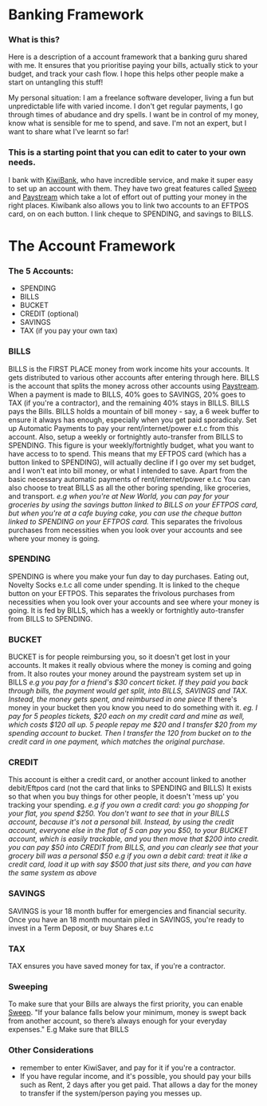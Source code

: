 # Banking Framework

### What is this?
Here is a description of a account framework that a banking guru shared with me. It ensures that you prioritise paying your bills, actually stick to your budget, and track your cash flow. I hope this helps other people make a start on untangling this stuff! 

My personal situation: I am a freelance software developer, living a fun but unpredictable life with varied income. I don't get regular payments, I go through times of abudance and dry spells. I want be in control of my money, know what is sensible for me to spend, and save. I'm not an expert, but I want to share what I've learnt so far!

### This is a starting point that you can edit to cater to your own needs. 

I bank with [KiwiBank](https://auth.kiwibank.nz/oauth/authorize?client_id=4uogpevo0xheiw5t0blubj4zwibte61&login_hint=guest&redirect_uri=https%3A%2F%2Fjoin.kiwibank.nz%2Fauth%2Fkiwi_connect%2Fcallback&response_type=code&scope=openid+email+profile&state=8c15dce365538b187e351a3b66ab3bd690777f7ee1eedb73), who have incredible service, and make it super easy to set up an account with them. They have two great features called [Sweep](https://www.kiwibank.co.nz/personal-banking/clever-stuff/sweep/) and [Paystream](https://www.kiwibank.co.nz/personal-banking/clever-stuff/paystream/) which take a lot of effort out of putting your money in the right places. Kiwibank also allows you to link two accounts to an EFTPOS card, on on each button. I link cheque to SPENDING, and savings to BILLS.

# The Account Framework

### The 5 Accounts:

* SPENDING
* BILLS
* BUCKET
* CREDIT (optional)
* SAVINGS 
* TAX (if you pay your own tax)


### BILLS
BILLS is the FIRST PLACE money from work income hits your accounts. It gets distributed to various other accounts after entering through here. BILLS is the account that splits the money across other accounts using [Paystream](https://www.kiwibank.co.nz/personal-banking/clever-stuff/paystream/). 
When a payment is made to BILLS, 40% goes to SAVINGS, 20% goes to TAX (if you're a contractor), and the remaining 40% stays in BILLS.
BILLS pays the Bills. BILLS holds a mountain of bill money - say, a 6 week buffer to ensure it always has enough, especially when you get paid sporadicaly. Set up Automatic Payments to pay your rent/internet/power e.t.c from this account. 
Also, setup a weekly or fortnightly auto-transfer from BILLS to SPENDING. This figure is your weekly/fortnightly budget, what you want to have access to to spend.
This means that my EFTPOS card (which has a button linked to SPENDING), will actually decline if I go over my set budget, and I won't eat into bill money, or what I intended to save.
Apart from the basic necessary automatic payments of rent/internet/power e.t.c You can also choose to treat BILLS as all the other boring spending, like groceries, and transport. 
*e.g when you're at New World, you can pay for your groceries by using the savings button linked to BILLS on your EFTPOS card, but when you're at a cafe buying cake, you can use the cheque button linked to SPENDING on your EFTPOS card.*
This separates the frivolous purchases from necessities when you look over your accounts and see where your money is going. 

### SPENDING
SPENDING is where you make your fun day to day purchases. Eating out, Novelty Socks e.t.c all come under spending. It is linked to the cheque button on your EFTPOS. This separates the frivolous purchases from necessities when you look over your accounts and see where your money is going.  It is fed by BILLS, which has a weekly or fortnightly auto-transfer from BILLS to SPENDING. 

### BUCKET
BUCKET is for people reimbursing you, so it doesn't get lost in your accounts. It makes it really obvious where the money is coming and going from. It also routes your money around the paystream system set up in BILLS
*e.g you pay for a friend's $30 concert ticket. If they paid you back through bills, the payment would get split, into BILLS, SAVINGS and TAX. Instead, the money gets spent, and reimbursed in one piece*
If there's money in your bucket then you know you need to do something with it.
*eg. I pay for 5 peoples tickets, $20 each on my credit card and mine as well, which costs $120 all up. 5 people repay me $20 and I transfer $20 from my spending account to bucket. Then I transfer the 120 from bucket on to the credit card in one payment, which matches the original purchase.*

### CREDIT
This account is either a credit card, or another account linked to another debit/Eftpos card (not the card that links to SPENDING and BILLS)
It exists so that when you buy things for other people, it doesn't 'mess up' you tracking your spending. 
*e.g if you own a credit card: you go shopping for your flat, you spend $250. You don't want to see that in your BILLS account, because it's not a personal bill. Instead, by using the credit account, everyone else in the flat of 5 can pay you $50, to your BUCKET account, which is easily trackable, and you then move that $200 into credit. you can pay $50 into CREDIT from BILLS, and you can clearly see that your grocery bill was a personal $50*
*e.g if you own a debit card: treat it like a credit card, load it up with say $500 that just sits there, and you can have the same system as above* 

### SAVINGS
SAVINGS is your 18 month buffer for emergencies and financial security. Once you have an 18 month mountain piled in SAVINGS, you're ready to invest in a Term Deposit, or buy Shares e.t.c

### TAX
TAX ensures you have saved money for tax, if you're a contractor.

### Sweeping
To make sure that your Bills are always the first priority, you can enable [Sweep](https://www.kiwibank.co.nz/personal-banking/clever-stuff/sweep/). "If your balance falls below your minimum, money is swept back from another account, so there’s always enough for your everyday expenses."
E.g Make sure that BILLS

### Other Considerations
* remember to enter KiwiSaver, and pay for it if you're a contractor. 
* If you have regular income, and it's possible, you should pay your bills such as Rent, 2 days after you get paid. That allows a day for the money to transfer if the system/person paying you messes up. 




